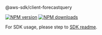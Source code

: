 @aws-sdk/client-forecastquery

[![NPM version](https://img.shields.io/npm/v/@aws-sdk/client-forecastquery/beta.svg)](https://www.npmjs.com/package/@aws-sdk/client-forecastquery)
[![NPM downloads](https://img.shields.io/npm/dm/@aws-sdk/client-forecastquery.svg)](https://www.npmjs.com/package/@aws-sdk/client-forecastquery)

For SDK usage, please step to [SDK readme](https://github.com/aws/aws-sdk-js-v3).
